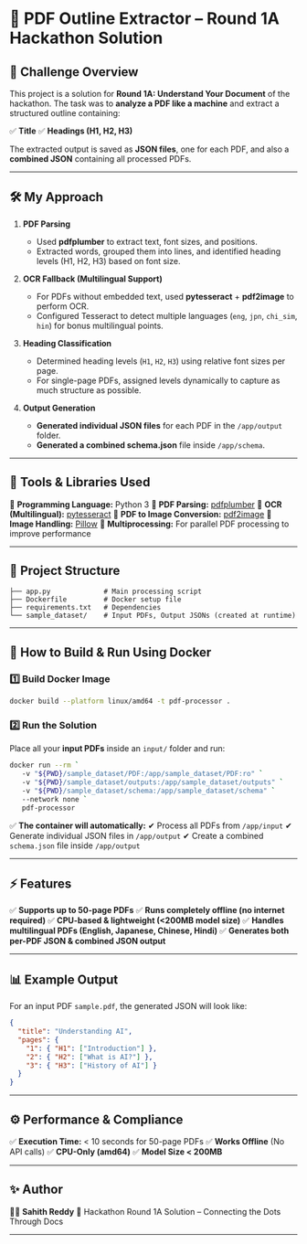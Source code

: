 # 📄 PDF Outline Extractor – Round 1A Hackathon Solution

## 🚀 Challenge Overview

This project is a solution for **Round 1A: Understand Your Document** of the hackathon.
The task was to **analyze a PDF like a machine** and extract a structured outline containing:

✅ **Title**
✅ **Headings (H1, H2, H3)**

The extracted output is saved as **JSON files**, one for each PDF, and also a **combined JSON** containing all processed PDFs.

---

## 🛠️ My Approach

1. **PDF Parsing**

   * Used **pdfplumber** to extract text, font sizes, and positions.
   * Extracted words, grouped them into lines, and identified heading levels (H1, H2, H3) based on font size.

2. **OCR Fallback (Multilingual Support)**

   * For PDFs without embedded text, used **pytesseract** + **pdf2image** to perform OCR.
   * Configured Tesseract to detect multiple languages (`eng`, `jpn`, `chi_sim`, `hin`) for bonus multilingual points.

3. **Heading Classification**

   * Determined heading levels (`H1`, `H2`, `H3`) using relative font sizes per page.
   * For single-page PDFs, assigned levels dynamically to capture as much structure as possible.

4. **Output Generation**

   * **Generated individual JSON files** for each PDF in the `/app/output` folder.
   * **Generated a combined schema.json** file inside `/app/schema`.

---

## 🧰 Tools & Libraries Used

📌 **Programming Language:** Python 3
📌 **PDF Parsing:** [pdfplumber](https://github.com/jsvine/pdfplumber)
📌 **OCR (Multilingual):** [pytesseract](https://github.com/madmaze/pytesseract)
📌 **PDF to Image Conversion:** [pdf2image](https://github.com/Belval/pdf2image)
📌 **Image Handling:** [Pillow](https://python-pillow.org/)
📌 **Multiprocessing:** For parallel PDF processing to improve performance

---

## 📂 Project Structure

```
├── app.py             # Main processing script
├── Dockerfile         # Docker setup file
├── requirements.txt   # Dependencies
└── sample_dataset/    # Input PDFs, Output JSONs (created at runtime)
```

---

## 🐳 How to Build & Run Using Docker

### 1️⃣ **Build Docker Image**

```bash
docker build --platform linux/amd64 -t pdf-processor .
```

### 2️⃣ **Run the Solution**

Place all your **input PDFs** inside an `input/` folder and run:

```bash
docker run --rm `                                                           
   -v "${PWD}/sample_dataset/PDF:/app/sample_dataset/PDF:ro" `
   -v "${PWD}/sample_dataset/outputs:/app/sample_dataset/outputs" `
   -v "${PWD}/sample_dataset/schema:/app/sample_dataset/schema" `
   --network none `
   pdf-processor
```

✅ **The container will automatically:**
✔ Process all PDFs from `/app/input`
✔ Generate individual JSON files in `/app/output`
✔ Create a combined `schema.json` file inside `/app/output`

---

## ⚡ Features

✅ **Supports up to 50-page PDFs**
✅ **Runs completely offline (no internet required)**
✅ **CPU-based & lightweight (<200MB model size)**
✅ **Handles multilingual PDFs (English, Japanese, Chinese, Hindi)**
✅ **Generates both per-PDF JSON & combined JSON output**

---

## 📊 Example Output

For an input PDF `sample.pdf`, the generated JSON will look like:

```json
{
  "title": "Understanding AI",
  "pages": {
    "1": { "H1": ["Introduction"] },
    "2": { "H2": ["What is AI?"] },
    "3": { "H3": ["History of AI"] }
  }
}
```

---

## ⚙️ Performance & Compliance

✅ **Execution Time:** < 10 seconds for 50-page PDFs
✅ **Works Offline** (No API calls)
✅ **CPU-Only (amd64)**
✅ **Model Size < 200MB**

---

## ✨ Author

👨‍💻 **Sahith Reddy**
🔗 Hackathon Round 1A Solution – Connecting the Dots Through Docs

---
